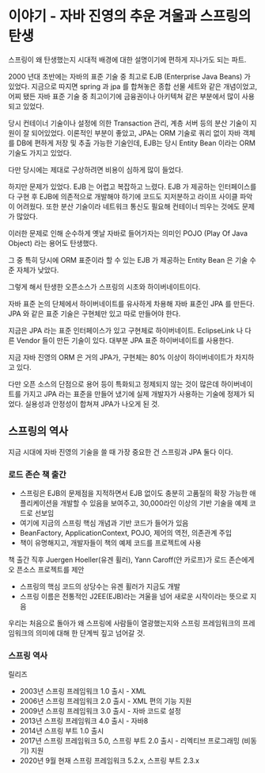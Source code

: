 # 이야기 - 자바 진영의 추운 겨울과 스프링의 탄생

스프링이 왜 탄생했는지 시대적 배경에 대한 설명이기에 편하게 지나가도 되는 파트.

2000 년대 초반에는 자바의 표준 기술 중 최고로 EJB (Enterprise Java Beans) 가 있었다.
지금으로 따지면 spring 과 jpa 를 합쳐놓은 종합 선물 세트와 같은 개념이었고,
어찌 됐든 자바 표준 기술 중 최고이기에 금융권이나 아키텍쳐 같은 부분에서 많이 사용되고 있었다.

당시 컨테이너 기술이나 설정에 의한 Transaction 관리, 계층 서버 등의 분산 기술이 지원이 잘 되어있었다.
이론적인 부분이 좋았고, JPA는 ORM 기술로 쿼리 없이 자바 객체를 DB에 편하게 저장 및  추출 가능한 기술인데,
EJB는 당시 Entity Bean 이라는 ORM 기술도 가지고 있었다.

다만 당시에는 제대로 구상하려면 비용이 심하게 많이 들었다.

하지만 문제가 있었다. EJB 는 어렵고 복잡하고 느렸다. EJB 가 제공하는 인터페이스를 다 구현 후
EJB에 의존적으로 개발해야 하기에 코드도 지저분하고 라이프 사이클 파악이 어려웠다.
또한 분산 기술이라 네트워크 통신도 필요해 컨테이너 띄우는 것에도 문제가 많았다.

이러한 문제로 인해 순수하게 옛날 자바로 들어가자는 의미인 POJO (Play Of Java Object) 라는 용어도 탄생했다.

그 중 특히 당시에 ORM 표준이라 할 수 있는 EJB 가 제공하는 Entity Bean 은 기술 수준 자체가 낮았다.

그렇게 해서 탄생한 오픈소스가 스프링의 시초와 하이버네이트이다.

자바 표준 논의 단체에서 하이버네이트를 유사하게 차용해 자바 표준인 JPA 를 만든다.
JPA 와 같은 표준 기술은 구현체만 있고 따로 만들어야 한다.

지금은 JPA 라는 표준 인터페이스가 있고 구현체로 하이버네이트. EclipseLink 나 다른 Vendor 들이 만든 기술이 있다.
대부분 JPA 표준 하이버네이트를 사용한다.

지금 자바 진영의 ORM 은 거의 JPA가, 구현체는 80% 이상이 하이버네이트가 차지하고 있다.

다만 오픈 소스의 단점으로 용어 등이 특화되고 정제되지 않는 것이 많은데 하이버네이트를 가지고 JPA 라는 표준을 만들어 냈기에
실제 개발자가 사용하는 기술에 정제가 되었다. 실용성과 안정성이 합쳐져 JPA가 나오게 된 것.


## 스프링의 역사

지금 시대에 자바 진영의 기술을 쓸 때 가장 중요한 건 스프링과 JPA 둘다 이다.

### 로드 존슨 책 출간
- 스프링은 EJB의 문제점을 지적하면서 EJB 없이도 충분히 고품질의 확장 가능한 애플리케이션을 개발할 수 있음을 보여주고,
30,000라인 이상의 기반 기술을 예제 코드로 선보임
- 여기에 지금의 스프링 핵심 개념과 기반 코드가 들어가 있음
- BeanFactory, ApplicationContext, POJO, 제어의 역전, 의존관계 주입
- 책이 유명해지고, 개발자들이 책의 예제 코드를 프로젝트에 사용

책 출간 직후 Juergen Hoeller(유겐 휠러), Yann Caroff(얀 카로프)가 로드 존슨에게 오
픈소스 프로젝트를 제안
- 스프링의 핵심 코드의 상당수는 유겐 휠러가 지금도 개발
- 스프링 이름은 전통적인 J2EE(EJB)라는 겨울을 넘어 새로운 시작이라는 뜻으로 지음

우리는 처음으로 돌아가 왜 스프링에 사람들이 열광했는지와
스프링 프레임워크의 프레임워크의 의미에 대해 한 단계씩 짚고 넘어갈 것.

### 스프링 역사
릴리즈
- 2003년 스프링 프레임워크 1.0 출시 - XML
- 2006년 스프링 프레임워크 2.0 출시 - XML 편의 기능 지원
- 2009년 스프링 프레임워크 3.0 출시 - 자바 코드로 설정
- 2013년 스프링 프레임워크 4.0 출시 - 자바8
- 2014년 스프링 부트 1.0 출시
- 2017년 스프링 프레임워크 5.0, 스프링 부트 2.0 출시 - 리엑티브 프로그래밍 (비동기) 지원
- 2020년 9월 현재 스프링 프레임워크 5.2.x, 스프링 부트 2.3.x